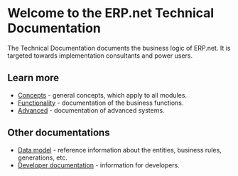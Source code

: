 # Welcome to the ERP.net Technical Documentation

The Technical Documentation documents the business logic of ERP.net.
It is targeted towards implementation consultants and power users.

## Learn more

- [Concepts](https://docs.erp.net/tech/concepts/index.html) - general concepts, which apply to all modules.
- [Functionality](https://docs.erp.net/tech/modules/index.html) - documentation of the business functions.
- [Advanced](https://docs.erp.net/tech/advanced/index.html) - documentation of advanced systems.

## Other documentations
- [Data model](https://erpnetdocs.github.io/model) - reference information about the entities, business rules, generations, etc.
- [Developer documentation](https://erpnetdocs.github.io/dev) - information for developers.
